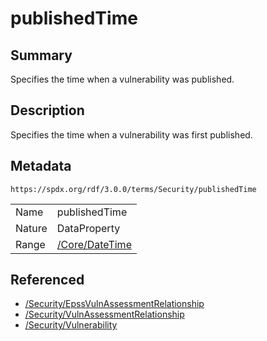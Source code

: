<!-- Automatically generated by spec-parser v2.3.0 on 2024-07-16T15:00:52.540788+00:00 -->
<!-- SPDX-License-Identifier: Community-Spec-1.0 -->

# publishedTime

## Summary

Specifies the time when a vulnerability was published.


## Description

Specifies the time when a vulnerability was first published.


## Metadata

`https://spdx.org/rdf/3.0.0/terms/Security/publishedTime`


| | |
|---|---|
| Name | publishedTime |
| Nature | DataProperty |
| Range | [/Core/DateTime](../../Core/Datatypes/DateTime.md) |




## Referenced

- [/Security/EpssVulnAssessmentRelationship](../../Security/Classes/EpssVulnAssessmentRelationship.md)
- [/Security/VulnAssessmentRelationship](../../Security/Classes/VulnAssessmentRelationship.md)
- [/Security/Vulnerability](../../Security/Classes/Vulnerability.md)

